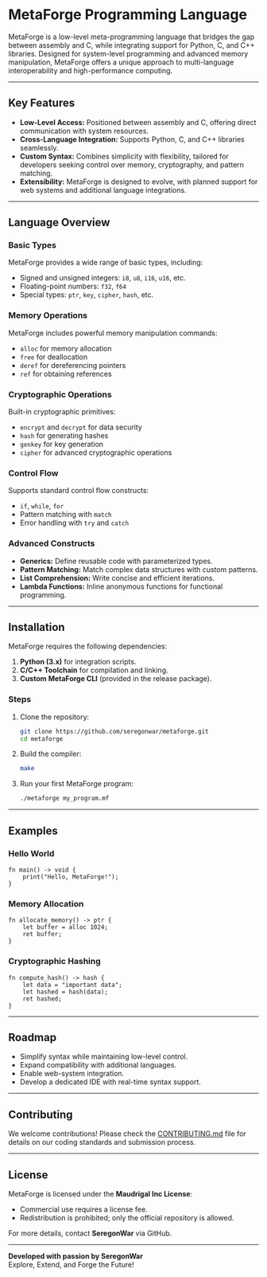 
# MetaForge Programming Language

MetaForge is a low-level meta-programming language that bridges the gap between assembly and C, while integrating support for Python, C, and C++ libraries. Designed for system-level programming and advanced memory manipulation, MetaForge offers a unique approach to multi-language interoperability and high-performance computing.

---

## Key Features

- **Low-Level Access:** Positioned between assembly and C, offering direct communication with system resources.
- **Cross-Language Integration:** Supports Python, C, and C++ libraries seamlessly.
- **Custom Syntax:** Combines simplicity with flexibility, tailored for developers seeking control over memory, cryptography, and pattern matching.
- **Extensibility:** MetaForge is designed to evolve, with planned support for web systems and additional language integrations.

---

## Language Overview

### Basic Types
MetaForge provides a wide range of basic types, including:
- Signed and unsigned integers: `i8`, `u8`, `i16`, `u16`, etc.
- Floating-point numbers: `f32`, `f64`
- Special types: `ptr`, `key`, `cipher`, `hash`, etc.

### Memory Operations
MetaForge includes powerful memory manipulation commands:
- `alloc` for memory allocation
- `free` for deallocation
- `deref` for dereferencing pointers
- `ref` for obtaining references

### Cryptographic Operations
Built-in cryptographic primitives:
- `encrypt` and `decrypt` for data security
- `hash` for generating hashes
- `genkey` for key generation
- `cipher` for advanced cryptographic operations

### Control Flow
Supports standard control flow constructs:
- `if`, `while`, `for`
- Pattern matching with `match`
- Error handling with `try` and `catch`

### Advanced Constructs
- **Generics:** Define reusable code with parameterized types.
- **Pattern Matching:** Match complex data structures with custom patterns.
- **List Comprehension:** Write concise and efficient iterations.
- **Lambda Functions:** Inline anonymous functions for functional programming.

---

## Installation

MetaForge requires the following dependencies:
1. **Python (3.x)** for integration scripts.
2. **C/C++ Toolchain** for compilation and linking.
3. **Custom MetaForge CLI** (provided in the release package).

### Steps
1. Clone the repository:  
   ```bash
   git clone https://github.com/seregonwar/metaforge.git
   cd metaforge
   ```
2. Build the compiler:  
   ```bash
   make
   ```
3. Run your first MetaForge program:  
   ```bash
   ./metaforge my_program.mf
   ```

---

## Examples

### Hello World
```metaforge
fn main() -> void {
    print("Hello, MetaForge!");
}
```

### Memory Allocation
```metaforge
fn allocate_memory() -> ptr {
    let buffer = alloc 1024;
    ret buffer;
}
```

### Cryptographic Hashing
```metaforge
fn compute_hash() -> hash {
    let data = "important data";
    let hashed = hash(data);
    ret hashed;
}
```

---

## Roadmap

- Simplify syntax while maintaining low-level control.
- Expand compatibility with additional languages.
- Enable web-system integration.
- Develop a dedicated IDE with real-time syntax support.

---

## Contributing

We welcome contributions! Please check the [CONTRIBUTING.md](CONTRIBUTING.md) file for details on our coding standards and submission process.

---

## License

MetaForge is licensed under the **Maudrigal Inc License**:
- Commercial use requires a license fee.
- Redistribution is prohibited; only the official repository is allowed.

For more details, contact **SeregonWar** via GitHub.

---

**Developed with passion by SeregonWar**  
Explore, Extend, and Forge the Future!
